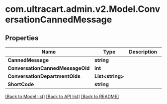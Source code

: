 
# com.ultracart.admin.v2.Model.ConversationCannedMessage

## Properties

Name | Type | Description | Notes
------------ | ------------- | ------------- | -------------
**CannedMessage** | **string** |  | [optional] 
**ConversationCannedMessageOid** | **int** |  | [optional] 
**ConversationDepartmentOids** | **List&lt;string&gt;** |  | [optional] 
**ShortCode** | **string** |  | [optional] 

[[Back to Model list]](../README.md#documentation-for-models)
[[Back to API list]](../README.md#documentation-for-api-endpoints)
[[Back to README]](../README.md)

